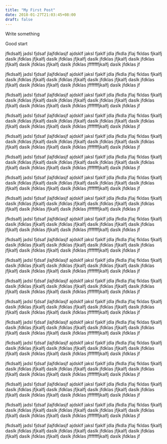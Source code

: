 ```yaml
---
title: "My First Post"
date: 2018-01-27T21:03:45+08:00
draft: false
---
```


Write something

<!--more-->

Good start

jfkdsalfj jadsl fjdsaf jlajfdklasjf ajdsklf jaksl fjaklf jdla jfkdla
jflaj fkldas fjkalfj daslk jfdklas jfjkalfj daslk jfdklas jfjkalfj
daslk jfdklas jfjkalfj daslk jfdklas jfjkalfj daslk jfdklas
jfjkalfj daslk jfdklas jfffffffjkalfj daslk jfdklas jf

jfkdsalfj jadsl fjdsaf jlajfdklasjf ajdsklf jaksl fjaklf jdla jfkdla
jflaj fkldas fjkalfj daslk jfdklas jfjkalfj daslk jfdklas jfjkalfj
daslk jfdklas jfjkalfj daslk jfdklas jfjkalfj daslk jfdklas
jfjkalfj daslk jfdklas jfffffffjkalfj daslk jfdklas jf

jfkdsalfj jadsl fjdsaf jlajfdklasjf ajdsklf jaksl fjaklf jdla jfkdla
jflaj fkldas fjkalfj daslk jfdklas jfjkalfj daslk jfdklas jfjkalfj
daslk jfdklas jfjkalfj daslk jfdklas jfjkalfj daslk jfdklas
jfjkalfj daslk jfdklas jfffffffjkalfj daslk jfdklas jf

jfkdsalfj jadsl fjdsaf jlajfdklasjf ajdsklf jaksl fjaklf jdla jfkdla
jflaj fkldas fjkalfj daslk jfdklas jfjkalfj daslk jfdklas jfjkalfj
daslk jfdklas jfjkalfj daslk jfdklas jfjkalfj daslk jfdklas
jfjkalfj daslk jfdklas jfffffffjkalfj daslk jfdklas jf

jfkdsalfj jadsl fjdsaf jlajfdklasjf ajdsklf jaksl fjaklf jdla jfkdla
jflaj fkldas fjkalfj daslk jfdklas jfjkalfj daslk jfdklas jfjkalfj
daslk jfdklas jfjkalfj daslk jfdklas jfjkalfj daslk jfdklas
jfjkalfj daslk jfdklas jfffffffjkalfj daslk jfdklas jf

jfkdsalfj jadsl fjdsaf jlajfdklasjf ajdsklf jaksl fjaklf jdla jfkdla
jflaj fkldas fjkalfj daslk jfdklas jfjkalfj daslk jfdklas jfjkalfj
daslk jfdklas jfjkalfj daslk jfdklas jfjkalfj daslk jfdklas
jfjkalfj daslk jfdklas jfffffffjkalfj daslk jfdklas jf

jfkdsalfj jadsl fjdsaf jlajfdklasjf ajdsklf jaksl fjaklf jdla jfkdla
jflaj fkldas fjkalfj daslk jfdklas jfjkalfj daslk jfdklas jfjkalfj
daslk jfdklas jfjkalfj daslk jfdklas jfjkalfj daslk jfdklas
jfjkalfj daslk jfdklas jfffffffjkalfj daslk jfdklas jf

jfkdsalfj jadsl fjdsaf jlajfdklasjf ajdsklf jaksl fjaklf jdla jfkdla
jflaj fkldas fjkalfj daslk jfdklas jfjkalfj daslk jfdklas jfjkalfj
daslk jfdklas jfjkalfj daslk jfdklas jfjkalfj daslk jfdklas
jfjkalfj daslk jfdklas jfffffffjkalfj daslk jfdklas jf

jfkdsalfj jadsl fjdsaf jlajfdklasjf ajdsklf jaksl fjaklf jdla jfkdla
jflaj fkldas fjkalfj daslk jfdklas jfjkalfj daslk jfdklas jfjkalfj
daslk jfdklas jfjkalfj daslk jfdklas jfjkalfj daslk jfdklas
jfjkalfj daslk jfdklas jfffffffjkalfj daslk jfdklas jf

jfkdsalfj jadsl fjdsaf jlajfdklasjf ajdsklf jaksl fjaklf jdla jfkdla
jflaj fkldas fjkalfj daslk jfdklas jfjkalfj daslk jfdklas jfjkalfj
daslk jfdklas jfjkalfj daslk jfdklas jfjkalfj daslk jfdklas
jfjkalfj daslk jfdklas jfffffffjkalfj daslk jfdklas jf

jfkdsalfj jadsl fjdsaf jlajfdklasjf ajdsklf jaksl fjaklf jdla jfkdla
jflaj fkldas fjkalfj daslk jfdklas jfjkalfj daslk jfdklas jfjkalfj
daslk jfdklas jfjkalfj daslk jfdklas jfjkalfj daslk jfdklas
jfjkalfj daslk jfdklas jfffffffjkalfj daslk jfdklas jf

jfkdsalfj jadsl fjdsaf jlajfdklasjf ajdsklf jaksl fjaklf jdla jfkdla
jflaj fkldas fjkalfj daslk jfdklas jfjkalfj daslk jfdklas jfjkalfj
daslk jfdklas jfjkalfj daslk jfdklas jfjkalfj daslk jfdklas
jfjkalfj daslk jfdklas jfffffffjkalfj daslk jfdklas jf

jfkdsalfj jadsl fjdsaf jlajfdklasjf ajdsklf jaksl fjaklf jdla jfkdla
jflaj fkldas fjkalfj daslk jfdklas jfjkalfj daslk jfdklas jfjkalfj
daslk jfdklas jfjkalfj daslk jfdklas jfjkalfj daslk jfdklas
jfjkalfj daslk jfdklas jfffffffjkalfj daslk jfdklas jf

jfkdsalfj jadsl fjdsaf jlajfdklasjf ajdsklf jaksl fjaklf jdla jfkdla
jflaj fkldas fjkalfj daslk jfdklas jfjkalfj daslk jfdklas jfjkalfj
daslk jfdklas jfjkalfj daslk jfdklas jfjkalfj daslk jfdklas
jfjkalfj daslk jfdklas jfffffffjkalfj daslk jfdklas jf

jfkdsalfj jadsl fjdsaf jlajfdklasjf ajdsklf jaksl fjaklf jdla jfkdla
jflaj fkldas fjkalfj daslk jfdklas jfjkalfj daslk jfdklas jfjkalfj
daslk jfdklas jfjkalfj daslk jfdklas jfjkalfj daslk jfdklas
jfjkalfj daslk jfdklas jfffffffjkalfj daslk jfdklas jf

jfkdsalfj jadsl fjdsaf jlajfdklasjf ajdsklf jaksl fjaklf jdla jfkdla
jflaj fkldas fjkalfj daslk jfdklas jfjkalfj daslk jfdklas jfjkalfj
daslk jfdklas jfjkalfj daslk jfdklas jfjkalfj daslk jfdklas
jfjkalfj daslk jfdklas jfffffffjkalfj daslk jfdklas jf

jfkdsalfj jadsl fjdsaf jlajfdklasjf ajdsklf jaksl fjaklf jdla jfkdla
jflaj fkldas fjkalfj daslk jfdklas jfjkalfj daslk jfdklas jfjkalfj
daslk jfdklas jfjkalfj daslk jfdklas jfjkalfj daslk jfdklas
jfjkalfj daslk jfdklas jfffffffjkalfj daslk jfdklas jf

jfkdsalfj jadsl fjdsaf jlajfdklasjf ajdsklf jaksl fjaklf jdla jfkdla
jflaj fkldas fjkalfj daslk jfdklas jfjkalfj daslk jfdklas jfjkalfj
daslk jfdklas jfjkalfj daslk jfdklas jfjkalfj daslk jfdklas
jfjkalfj daslk jfdklas jfffffffjkalfj daslk jfdklas jf

jfkdsalfj jadsl fjdsaf jlajfdklasjf ajdsklf jaksl fjaklf jdla jfkdla
jflaj fkldas fjkalfj daslk jfdklas jfjkalfj daslk jfdklas jfjkalfj
daslk jfdklas jfjkalfj daslk jfdklas jfjkalfj daslk jfdklas
jfjkalfj daslk jfdklas jfffffffjkalfj daslk jfdklas jf
